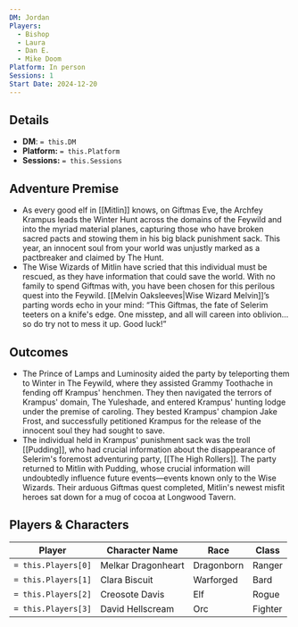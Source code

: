 ```yaml
---
DM: Jordan
Players:
  - Bishop
  - Laura
  - Dan E.
  - Mike Doom
Platform: In person
Sessions: 1
Start Date: 2024-12-20
---
```

## Details
- **DM**: `= this.DM`
- **Platform:** `= this.Platform`
- **Sessions:** `= this.Sessions`

## Adventure Premise
- As every good elf in [[Mitlin]] knows, on Giftmas Eve, the Archfey Krampus leads the Winter Hunt across the domains of the Feywild and into the myriad material planes, capturing those who have broken sacred pacts and stowing them in his big black punishment sack. This year, an innocent soul from your world was unjustly marked as a pactbreaker and claimed by The Hunt.
- The Wise Wizards of Mitlin have scried that this individual must be rescued, as they have information that could save the world. With no family to spend Giftmas with, you have been chosen for this perilous quest into the Feywild. [[Melvin Oaksleeves|Wise Wizard Melvin]]’s parting words echo in your mind: “This Giftmas, the fate of Selerim teeters on a knife's edge. One misstep, and all will careen into oblivion… so do try not to mess it up. Good luck!”

## Outcomes
- The Prince of Lamps and Luminosity aided the party by teleporting them to Winter in The Feywild, where they assisted Grammy Toothache in fending off Krampus' henchmen. They then navigated the terrors of Krampus' domain, The Yuleshade, and entered Krampus' hunting lodge under the premise of caroling. They bested Krampus' champion Jake Frost, and successfully petitioned Krampus for the release of the innocent soul they had sought to save.
- The individual held in Krampus' punishment sack was the troll [[Pudding]], who had crucial information about the disappearance of Selerim's foremost adventuring party, [[The High Rollers]]. The party returned to Mitlin with Pudding, whose crucial information will undoubtedly influence future events—events known only to the Wise Wizards. Their arduous Giftmas quest completed, Mitlin's newest misfit heroes sat down for a mug of cocoa at Longwood Tavern.

## Players & Characters
| Player              | Character Name     | Race       | Class   |
| ------------------- | ------------------ | ---------- | ------- |
| `= this.Players[0]` | Melkar Dragonheart | Dragonborn | Ranger  |
| `= this.Players[1]` | Clara Biscuit      | Warforged  | Bard    |
| `= this.Players[2]` | Creosote Davis     | Elf        | Rogue   |
| `= this.Players[3]` | David Hellscream   | Orc        | Fighter |
